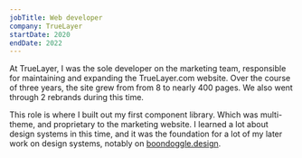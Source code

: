 ```yaml
---
jobTitle: Web developer
company: TrueLayer
startDate: 2020
endDate: 2022
---
```


At TrueLayer, I was the sole developer on the marketing team, responsible for
maintaining and expanding the TrueLayer.com website. Over the course of three
years, the site grew from from 8 to nearly 400 pages. We also went through 2
rebrands during this time.

This role is where I built out my first component library. Which was
multi-theme, and proprietary to the marketing website. I learned a lot about
design systems in this time, and it was the foundation for a lot of my later
work on design systems, notably on [boondoggle.design](https://boondoggle.design).